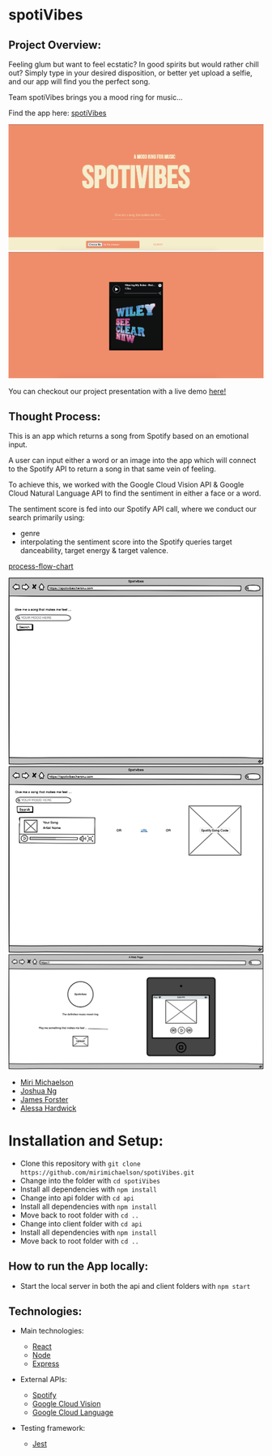 # spotiVibes

## Project Overview:

Feeling glum but want to feel ecstatic?
In good spirits but would rather chill out?
Simply type in your desired disposition, or better yet upload a selfie, and our app will find you the perfect song.

Team spotiVibes brings you a mood ring for music...

Find the app here: [spotiVibes](http://spotivibes.surge.sh/)

![Front Page](./screenshots/screenshot1.png)
![Search Result](./screenshots/screenshot2.png)

You can checkout our project presentation with a live demo [here!](https://youtu.be/CvSn3ldFvy0?t=2037)

## Thought Process:

This is an app which returns a song from Spotify based on an emotional input. 

A user can input either a word or an image into the app which will connect to the Spotify API to return a song in that same vein of feeling. 

To achieve this, we worked with the Google Cloud Vision API & Google Cloud Natural Language API to find the sentiment in either a face or a word. 

The sentiment score is fed into our Spotify API call, where we conduct our search primarily using:
- genre
- interpolating the sentiment score into the Spotify queries target danceability, target energy & target valence. 

[process-flow-chart](./thought-process.jpg?raw=true)

![Front page Wireframe](./diagrams/page-on-load.png)
![Search Wireframe](./diagrams/page-on-search.png)
![Final Wireframe](./diagrams/final-wireframe-design.png)


- [Miri Michaelson](https://github.com/mirimichaelson)
- [Joshua Ng](https://github.com/JoshuaNg2332)
- [James Forster](https://github.com/jamesAforster)
- [Alessa Hardwick](https://github.com/alessa-lou)

Installation and Setup:
=======================

- Clone this repository with ```git clone https://github.com/mirimichaelson/spotiVibes.git```
- Change into the folder with ```cd spotiVibes```
- Install all dependencies with ```npm install```
- Change into api folder with ```cd api```
- Install all dependencies with ```npm install```
- Move back to root folder with ```cd ..```
- Change into client folder with ```cd api```
- Install all dependencies with ```npm install```
- Move back to root folder with ```cd ..```

## How to run the App locally:

- Start the local server in both the api and client folders with ```npm start```

## Technologies:

* Main technologies:

  - [React](https://reactjs.org/)
  - [Node](https://nodejs.org/en/)
  - [Express](https://expressjs.com)

* External APIs:

  - [Spotify](https://developer.spotify.com/documentation/web-api/)
  - [Google Cloud Vision](https://cloud.google.com/vision)
  - [Google Cloud Language](https://cloud.google.com/natural-language)

* Testing framework:

  - [Jest](https://jestjs.io)
